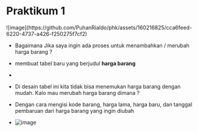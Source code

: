 <h1 class="code-line" data-line-start=0 data-line-end=1 ><a id="PRAKTIKUM 1"></a>Praktikum 1</h1>
![image](https://github.com/PuhanRialdo/phk/assets/160216825/cca6feed-6220-4737-a426-f250275f7cf2)


- Bagaimana Jika saya ingin ada proses untuk menambahkan / merubah harga barang ?
- membuat tabel baru yang berjudul **harga barang**

- 
- Di desain tabel ini kita tidak bisa menemukan harga barang dengan mudah. Kalo mau merubah harga barang dimana ?
- Dengan cara mengisi kode barang, harga lama, harga baru, dan tanggal pembaruan dari harga barang yang ingin diubah
>
- ![image](https://github.com/PuhanRialdo/phk/assets/160216825/052d1c17-a725-4819-ba38-487c77de35f8)
